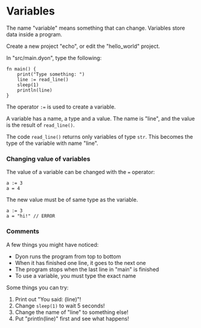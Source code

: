 # Variables

The name "variable" means something that can change.
Variables store data inside a program.

Create a new project "echo", or edit the "hello_world" project.

In "src/main.dyon", type the following:

```dyon
fn main() {
    print("Type something: ")
    line := read_line()
    sleep(1)
    println(line)
}
```

The operator `:=` is used to create a variable.

A variable has a name, a type and a value.
The name is "line", and the value is the result of `read_line()`.

The code `read_line()` returns only variables of type `str`.
This becomes the type of the variable with name "line".

### Changing value of variables

The value of a variable can be changed with the `=` operator:

```dyon
a := 3
a = 4
```

The new value must be of same type as the variable.

```dyon
a := 3
a = "hi!" // ERROR
```

### Comments

A few things you might have noticed:

- Dyon runs the program from top to bottom
- When it has finished one line, it goes to the next one
- The program stops when the last line in "main" is finished
- To use a variable, you must type the exact name

Some things you can try:

1. Print out "You said: (line)"!
2. Change `sleep(1)` to wait 5 seconds!
3. Change the name of "line" to something else!
4. Put "println(line)" first and see what happens!
